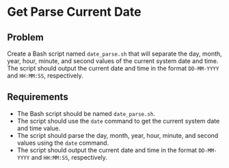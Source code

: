 # Get Parse Current Date

## Problem

Create a Bash script named `date_parse.sh` that will separate the day, month, year, hour, minute, and second values of the current system date and time. The script should output the current date and time in the format `DD-MM-YYYY` and `HH:MM:SS`, respectively.

## Requirements

- The Bash script should be named `date_parse.sh`.
- The script should use the `date` command to get the current system date and time value.
- The script should parse the day, month, year, hour, minute, and second values using the `date` command.
- The script should output the current date and time in the format `DD-MM-YYYY` and `HH:MM:SS`, respectively.

